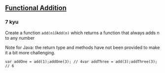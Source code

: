 <h2><a href=https://www.codewars.com/kata/538835ae443aae6e03000547/train/javascript target="_blank">Functional Addition</a></h2><h3>7 kyu</h3><p>Create a function <code>add(n)</code>/<code>Add(n)</code> which returns a function that always adds n to any number</p><p>Note for Java: the return type and methods have not been provided to make it a bit more challenging.</p><pre><code class="language-javascript"><span class="cm-keyword">var</span> <span class="cm-def">addOne</span> <span class="cm-operator">=</span> <span class="cm-variable">add</span>(<span class="cm-number">1</span>);<span class="cm-variable">addOne</span>(<span class="cm-number">3</span>); <span class="cm-comment">// 4</span><span class="cm-keyword">var</span> <span class="cm-def">addThree</span> <span class="cm-operator">=</span> <span class="cm-variable">add</span>(<span class="cm-number">3</span>);<span class="cm-variable">addThree</span>(<span class="cm-number">3</span>); <span class="cm-comment">// 6</span></code></pre><pre style="display: none;"><code class="language-python"><span class="cm-variable">add_one</span> <span class="cm-operator">=</span> <span class="cm-variable">add</span>(<span class="cm-number">1</span>)<span class="cm-variable">add_one</span>(<span class="cm-number">3</span>)  <span class="cm-comment"># 4</span><span class="cm-variable">add_three</span> <span class="cm-operator">=</span> <span class="cm-variable">add</span>(<span class="cm-number">3</span>)<span class="cm-variable">add_three</span>(<span class="cm-number">3</span>) <span class="cm-comment"># 6</span></code></pre><pre style="display: none;"><code class="language-haskell"><span class="cm-variable">addOne</span> <span class="cm-keyword">=</span> <span class="cm-variable">add</span> <span class="cm-number">1</span><span class="cm-variable">addOne</span> <span class="cm-number">3</span> `<span class="cm-variable">shouldBe</span>` <span class="cm-number">4</span></code></pre><pre style="display: none;"><code class="language-fsharp"><span class="cm-variable">addOne</span> <span class="cm-operator">=</span> <span class="cm-variable">add</span> <span class="cm-number">1</span><span class="cm-variable">addOne</span> <span class="cm-number">3</span> # <span class="cm-number">4</span></code></pre><pre style="display: none;"><code class="language-swift"><span class="cm-variable">addOne</span> <span class="cm-operator">=</span> <span class="cm-variable">add</span><span class="cm-punctuation">(</span><span class="cm-number">1</span><span class="cm-punctuation">)</span><span class="cm-variable">addOne</span><span class="cm-punctuation">(</span><span class="cm-number">3</span><span class="cm-punctuation">)</span> <span class="cm-comment">// 4</span></code></pre><pre style="display: none;"><code class="language-csharp"><span class="cm-type">Func</span><span class="cm-operator">&lt;</span><span class="cm-type">double</span>, <span class="cm-type">double</span><span class="cm-operator">&gt;</span> <span class="cm-variable">AddOne</span> <span class="cm-operator">=</span> <span class="cm-variable">Kata</span>.<span class="cm-variable">Add</span>(<span class="cm-number">1</span>);<span class="cm-variable">AddOne</span>(<span class="cm-number">3</span>) <span class="cm-operator">=&gt;</span> <span class="cm-number">4</span></code></pre><pre style="display: none;"><code class="language-java">...<span class="cm-variable">returnType</span> <span class="cm-variable">addOne</span> <span class="cm-operator">=</span> <span class="cm-variable">Kata</span>.<span class="cm-variable">add</span>(<span class="cm-number">1</span>);<span class="cm-variable">addOne</span>.<span class="cm-variable">method</span>(<span class="cm-number">3</span>) <span class="cm-operator">=&gt;</span> <span class="cm-number">4</span></code></pre><pre style="display: none;"><code class="language-go"><span class="cm-keyword">var</span> <span class="cm-variable">addOne</span> <span class="cm-operator">=</span> <span class="cm-variable">Add</span>(<span class="cm-number">1</span>)<span class="cm-variable">addOne</span>(<span class="cm-number">3</span>) <span class="cm-comment">// 4</span></code></pre><pre style="display: none;"><code class="language-elixir"><span class="cm-variable">add_one</span> <span class="cm-operator">=</span> <span class="cm-tag">Kata</span><span class="cm-operator">.</span><span class="cm-property">add</span>(<span class="cm-number">1</span>)<span class="cm-variable">add_one</span><span class="cm-operator">.</span>(<span class="cm-number">3</span>) <span class="cm-comment"># 4</span></code></pre><pre style="display: none;"><code class="language-ocaml"><span class="cm-keyword">let</span> <span class="cm-variable">add_one</span> <span class="cm-operator">=</span> <span class="cm-variable">add</span> <span class="cm-number">1</span> <span class="cm-keyword">in</span><span class="cm-variable">add</span> <span class="cm-number">1</span> <span class="cm-number">3</span> <span class="cm-comment">(* 4 *)</span></code></pre>